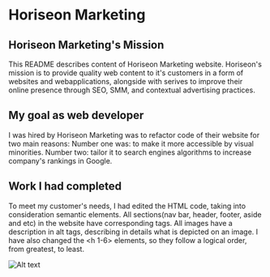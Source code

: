 # Horiseon Marketing

## Horiseon Marketing's Mission
This README describes content of Horiseon Marketing website. Horiseon's mission is to provide quality web content to it's customers in a form of websites and webapplications, alongside with serives to improve their online presence through SEO, SMM, and contextual advertising practices.

## My goal as web developer
I was hired by Horiseon Marketing was to refactor code of their website for two main reasons:
Number one was: to make it more accessible by visual minorities.
Number two: tailor it to search engines algorithms to increase company's rankings in Google.

## Work I had completed
To meet my customer's needs, I had edited the HTML code, taking into consideration semantic elements. All sections(nav bar, header, footer, aside and etc) in the website have corresponding tags. All images have a description in alt tags, describing in details what is depicted on an image. I have also changed the <h 1-6> elements, so they follow a logical order, from greatest, to least.

![Alt text](/assets/images/screenshot.png?raw=true "Screenshot")

